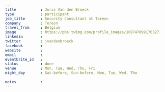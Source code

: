 ```yaml
---
title           : Joris Van den Broeck
type            : participant
job_title       : Security Consultant at Toreon
company         : Toreon
travel_from     : Belgium
image           : https://pbs.twimg.com/profile_images/1087470991763271680/7LLaPSMx_400x400.jpg
linkedin        : 
twitter         : jvandenbroeck
facebook        : 
website         :
email           :
eventbrite_id   :
status          : done
venue           : Mon, Tue, Wed, Thu, Fri
night_day       : Sat-before, Sun-before, Mon, Tue, Wed, Thu
  
notes           :
---
```


